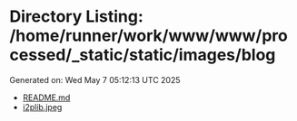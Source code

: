 # Directory Listing: /home/runner/work/www/www/processed/_static/static/images/blog
Generated on: Wed May  7 05:12:13 UTC 2025

- [README.md](README.md)
- [i2plib.jpeg](i2plib.jpeg)
